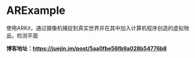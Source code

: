 # ARExample
使用ARKit，通过摄像机捕捉到真实世界并在其中加入计算机程序创造的虚拟物品，检测平面<b>

博客地址：https://juejin.im/post/5aa0fbe56fb9a028b54776b8
